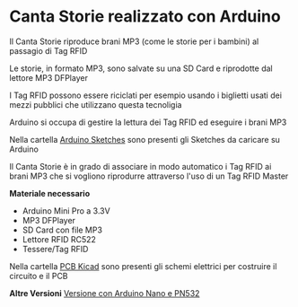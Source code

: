 # Canta Storie realizzato con Arduino

Il Canta Storie riproduce brani MP3 (come le storie per i bambini) al passagio di Tag RFID

Le storie, in formato MP3, sono salvate su una SD Card e riprodotte dal lettore MP3 DFPlayer

I Tag RFID possono essere riciclati per esempio usando i biglietti usati dei mezzi pubblici che utilizzano questa tecnoligia

Arduino si occupa di gestire la lettura dei Tag RFID ed eseguire i brani MP3


Nella cartella [Arduino Sketches](/00_Arduino_Sketches) sono presenti gli Sketches da caricare su Arduino


Il Canta Storie è in grado di associare in modo automatico i Tag RFID ai brani MP3 che si vogliono riprodurre attraverso l'uso di un Tag RFID Master


**Materiale necessario**
- Arduino Mini Pro a 3.3V
- MP3 DFPlayer
- SD Card con file MP3
- Lettore RFID RC522
- Tessere/Tag RFID

Nella cartella [PCB Kicad](/01_PCB_Kicad) sono presenti gli schemi elettrici per costruire il circuito e il PCB


**Altre Versioni**
[Versione con Arduino Nano e PN532](/10_Other_Versions)



